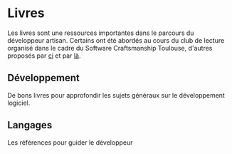 Livres
===
Les livres sont une ressources importantes dans le parcours du développeur artisan. Certains ont été abordés au cours du club de lecture organisé dans le cadre du Software Craftsmanship Toulouse, d'autres proposés par [ci](http://www.meetup.com/Software-Craftsmanship-Toulouse/) et par [là](https://groups.google.com/forum/#!forum/software-craftsmanship-toulouse).

Développement
---
De bons livres pour approfondir les sujets généraux sur le développement logiciel.

Langages
---
Les références pour guider le développeur
